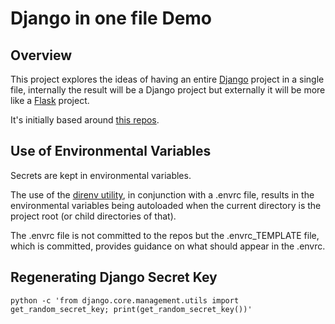 # Django in one file Demo
## Overview
This project explores the ideas of having an entire [Django](https://www.djangoproject.com/) project in a single file, internally the result will be a Django project but externally it will be more like a [Flask](https://flask.palletsprojects.com/en/3.0.x/) project. 

It's initially based around [this repos](https://github.com/radiac/nanodjango).

## Use of Environmental Variables
Secrets are kept in environmental variables. 

The use of the [direnv utility](https://direnv.net), in conjunction with a .envrc file, results in the environmental variables being autoloaded when the current directory is the project root (or child directories of that). 

The .envrc file is not committed to the repos but the .envrc_TEMPLATE file, which is committed, provides guidance on what should appear in the .envrc.

## Regenerating Django Secret Key
```
python -c 'from django.core.management.utils import get_random_secret_key; print(get_random_secret_key())'
```

